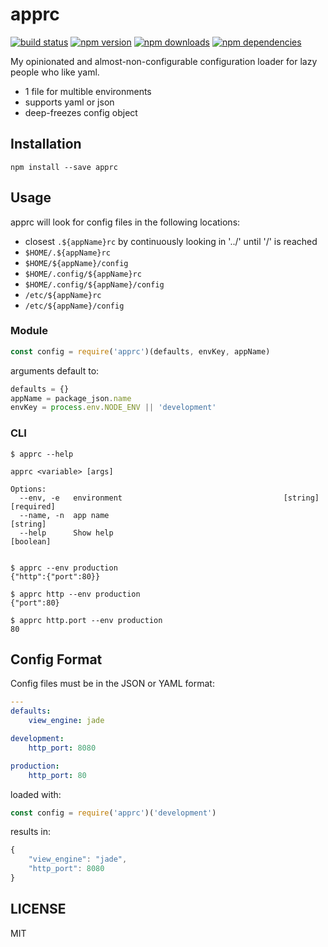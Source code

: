 # apprc

[![build status](https://travis-ci.org/igl/apprc.svg?branch=master)](https://travis-ci.org/igl/apprc)
[![npm version](https://img.shields.io/npm/v/apprc.svg?style=flat)](https://www.npmjs.com/package/apprc)
[![npm downloads](https://img.shields.io/npm/dm/apprc.svg?style=flat)](https://www.npmjs.com/package/apprc)
[![npm dependencies](https://david-dm.org/igl/apprc.svg?style=flat)](https://david-dm.org/igl/apprc)


My opinionated and almost-non-configurable configuration loader for lazy people who like yaml.

- 1 file for multible environments
- supports yaml or json
- deep-freezes   config object


## Installation

```
npm install --save apprc
```


## Usage

apprc will look for config files in the following locations:

- closest `.${appName}rc` by continuously looking in '../' until '/' is reached
- `$HOME/.${appName}rc`
- `$HOME/${appName}/config`
- `$HOME/.config/${appName}rc`
- `$HOME/.config/${appName}/config`
- `/etc/${appName}rc`
- `/etc/${appName}/config`

### Module

```javascript
const config = require('apprc')(defaults, envKey, appName)
```

arguments default to:

```javascript
defaults = {}
appName = package_json.name
envKey = process.env.NODE_ENV || 'development'
```

### CLI

```
$ apprc --help

apprc <variable> [args]

Options:
  --env, -e   environment                                    [string] [required]
  --name, -n  app name                                                  [string]
  --help      Show help                                                [boolean]


$ apprc --env production
{"http":{"port":80}}

$ apprc http --env production
{"port":80}

$ apprc http.port --env production
80

```


## Config Format

Config files must be in the JSON or YAML format:

```yaml
---
defaults:
    view_engine: jade

development:
    http_port: 8080

production:
    http_port: 80
```

loaded with:

```javascript
const config = require('apprc')('development')

```

results in:

```javascript
{
    "view_engine": "jade",
    "http_port": 8080
}
```

## LICENSE

MIT
